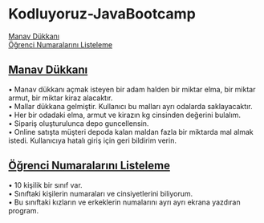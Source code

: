 # Kodluyoruz-JavaBootcamp
[Manav Dükkanı](https://github.com/EmineOzbek/Kodluyoruz-JavaBootcamp/tree/master/src/week2/groceryStore) <br/>
[Öğrenci Numaralarını Listeleme](https://github.com/EmineOzbek/Kodluyoruz-JavaBootcamp/tree/master/src/week2/saturdayHomework)


## [Manav Dükkanı](https://github.com/EmineOzbek/Kodluyoruz-JavaBootcamp/tree/master/src/week2/groceryStore) <br/>
• Manav dükkanı açmak isteyen bir adam halden bir miktar elma, bir miktar armut, bir miktar kiraz alacaktır. <br/>
• Mallar dükkana gelmiştir. Kullanıcı bu malları ayrı odalarda saklayacaktır. <br/>
• Her bir odadaki elma, armut ve kirazın kg cinsinden değerini bulalım. <br/>
• Sipariş oluşturulunca depo guncellensin. <br/>
• Online satışta müşteri depoda kalan maldan fazla bir miktarda mal almak istedi. Kullanıcıya hatalı giriş için geri bildirim verin. <br/>

## [Öğrenci Numaralarını Listeleme](https://github.com/EmineOzbek/Kodluyoruz-JavaBootcamp/tree/master/src/week2/saturdayHomework)
• 10 kişilik bir sınıf var. <br/> 
• Sınıftaki kişilerin numaraları ve cinsiyetlerini biliyorum. <br/>
• Bu sınıftaki kızların ve erkeklerin numalarını ayrı ayrı ekrana yazdıran program. <br/>
      
